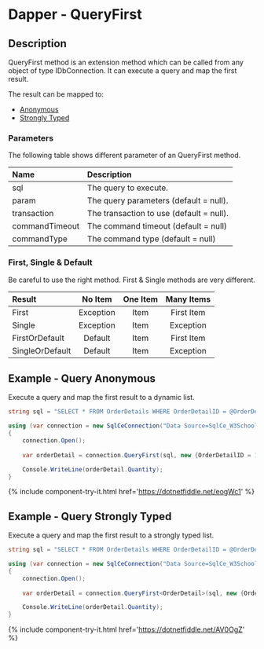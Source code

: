 # Dapper - QueryFirst 

## Description
QueryFirst method is an extension method which can be called from any object of type IDbConnection. It can execute a query and map the first result.

The result can be mapped to:

- [Anonymous](#example---query-anonymous)
- [Strongly Typed](#example---query-strongly-typed)

### Parameters
The following table shows different parameter of an QueryFirst method.

| Name | Description |
| :--- | :---------- |
| sql            | The query to execute. |
| param          | The query parameters (default = null). |
| transaction    | The transaction to use (default = null). |
| commandTimeout | The command timeout (default = null) |
| commandType    | The command type (default = null) |

### First, Single & Default
Be careful to use the right method. First & Single methods are very different.

| Result          | No Item   | One Item | Many Items |
| :-------------- | :-------: | :------: | :--------: |
| First           | Exception | Item     | First Item |
| Single          | Exception | Item     | Exception  |
| FirstOrDefault  | Default   | Item     | First Item |
| SingleOrDefault | Default   | Item     | Exception  |

## Example - Query Anonymous
Execute a query and map the first result to a dynamic list.

```csharp
string sql = "SELECT * FROM OrderDetails WHERE OrderDetailID = @OrderDetailID;";

using (var connection = new SqlCeConnection("Data Source=SqlCe_W3Schools.sdf"))
{
	connection.Open();
	
	var orderDetail = connection.QueryFirst(sql, new {OrderDetailID = 1});

	Console.WriteLine(orderDetail.Quantity);
}
```

{% include component-try-it.html href='https://dotnetfiddle.net/eogWc1' %}

## Example - Query Strongly Typed
Execute a query and map the first result to a strongly typed list.

```csharp
string sql = "SELECT * FROM OrderDetails WHERE OrderDetailID = @OrderDetailID;";

using (var connection = new SqlCeConnection("Data Source=SqlCe_W3Schools.sdf"))
{
	connection.Open();
	
	var orderDetail = connection.QueryFirst<OrderDetail>(sql, new {OrderDetailID = 1});

	Console.WriteLine(orderDetail.Quantity);
}
```

{% include component-try-it.html href='https://dotnetfiddle.net/AV0OgZ' %}